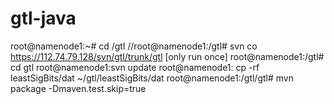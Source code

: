 # gtl-java
root@namenode1:~# cd /gtl
//root@namenode1:/gtl# svn co https://112.74.79.128/svn/gtl/trunk/gtl   [only run once]
root@namenode1:/gtl# cd gtl
root@namenode1:svn update
root@namenode1: cp -rf leastSigBits/dat ~/gtl/leastSigBits/dat
root@namenode1:/gtl/gtl# mvn package -Dmaven.test.skip=true 
